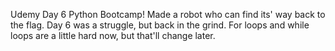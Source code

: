 Udemy Day 6 Python Bootcamp! Made a robot who can find its' way back to the flag. Day 6 was a struggle, but back in the grind. For loops and while loops are a little hard now,
but that'll change later.
